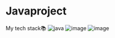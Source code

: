 # Javaproject
My tech stack📚
![java](https://img.shields.io/badge/java-007396?style=flat-square&logo=java&logoColor=white)
![image](https://github.com/do04200611/Javaproject/assets/74278578/f5e665e3-09b9-41be-8120-9525e868cd35)
![image](https://github.com/do04200611/Javaproject/assets/74278578/9a691b82-8e2d-47c1-82bf-a7b8b9a33beb)
